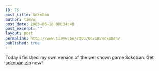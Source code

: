 ```yaml
---
ID: 75
post_title: Sokoban
author: timvw
post_date: 2003-06-18 00:34:40
post_excerpt: ""
layout: post
permalink: http://www.timvw.be/2003/06/18/sokoban/
published: true
---
```

<p>Today i finished my own version of the wellknown game Sokoban. Get <a href="http://www.timvw.be/wp-content/code/java/sokoban.zip">sokoban.zip</a> now!</p>